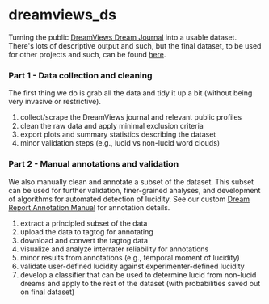 # dreamviews_ds

Turning the public [DreamViews Dream Journal](https://www.dreamviews.com/blogs/) into a usable dataset. There's lots of descriptive output and such, but the final dataset, to be used for other projects and such, can be found [here](https://media.giphy.com/media/St0Nd0Qt4WNMLy29vi/giphy.gif).

### Part 1 - Data collection and cleaning
The first thing we do is grab all the data and tidy it up a bit (without being very invasive or restrictive).
1. collect/scrape the DreamViews journal and relevant public profiles
2. clean the raw data and apply minimal exclusion criteria
3. export plots and summary statistics describing the dataset
4. minor validation steps (e.g., lucid vs non-lucid word clouds)

### Part 2 - Manual annotations and validation
We also manually clean and annotate a subset of the dataset. This subset can be used for further validation, finer-grained analyses, and development of algorithms for automated detection of lucidity. See our custom [Dream Report Annotation Manual](https://d-re-a-m.readthedocs.io/) for annotation details.
1. extract a principled subset of the data
2. upload the data to tagtog for annotating
3. download and convert the tagtog data
4. visualize and analyze interrater reliability for annotations
5. minor results from annotations (e.g., temporal moment of lucidity)
6. validate user-defined lucidity against experimenter-defined lucidity
7. develop a classifier that can be used to determine lucid from non-lucid dreams and apply to the rest of the dataset (with probabilities saved out on final dataset)



